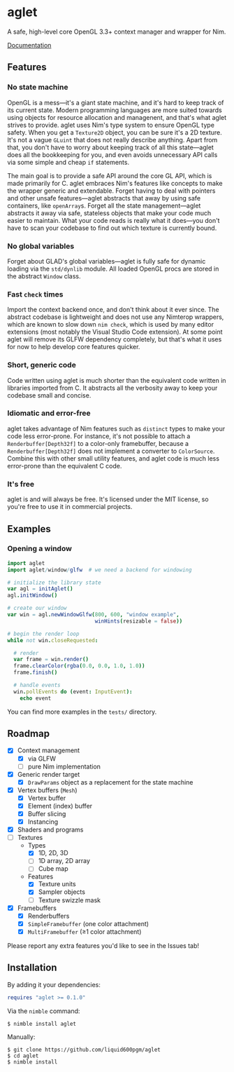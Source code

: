 # aglet

A safe, high-level core OpenGL 3.3+ context manager and wrapper for Nim.

[Documentation](https://liquid600pgm.github.io/aglet/)

## Features

### No state machine

OpenGL is a mess—it's a giant state machine, and it's hard to keep track of its
current state. Modern programming languages are more suited towards using
objects for resource allocation and managenent, and that's what aglet strives to
provide.
aglet uses Nim's type system to ensure OpenGL type safety. When you get a
`Texture2D` object, you can be sure it's a 2D texture. It's not a vague
`GLuint` that does not really describe anything.
Apart from that, you don't have to worry about keeping track of all this
state—aglet does all the bookkeeping for you, and even avoids unnecessary API
calls via some simple and cheap `if` statements.

The main goal is to provide a safe API around the core GL API, which is made
primarily for C. aglet embraces Nim's features like concepts to make the wrapper
generic and extendable. Forget having to deal with pointers and other unsafe
features—aglet abstracts that away by using safe containers, like `openArray`s.
Forget all the state management—aglet abstracts it away via safe, stateless
objects that make your code much easier to maintain. What your code reads is
really what it does—you don't have to scan your codebase to find out which
texture is currently bound.

### No global variables

Forget about GLAD's global variables—aglet is fully safe for dynamic loading via
the `std/dynlib` module. All loaded OpenGL procs are stored in the abstract
`Window` class.

### Fast `check` times

Import the context backend once, and don't think about it ever since. The
abstract codebase is lightweight and does not use any Nimterop wrappers, which
are known to slow down `nim check`, which is used by many editor extensions
(most notably the Visual Studio Code extension).
At some point aglet will remove its GLFW dependency completely, but that's what
it uses for now to help develop core features quicker.

### Short, generic code

Code written using aglet is much shorter than the equivalent code written in
libraries imported from C. It abstracts all the verbosity away to keep your
codebase small and concise.

### Idiomatic and error-free

aglet takes advantage of Nim features such as `distinct` types to make your code
less error-prone. For instance, it's not possible to attach a
`Renderbuffer[Depth32f]` to a color-only framebuffer, because a
`Renderbuffer[Depth32f]` does not implement a converter to `ColorSource`.
Combine this with other small utility features, and aglet code is much less
error-prone than the equivalent C code.

### It's free

aglet is and will always be free. It's licensed under the MIT license, so you're
free to use it in commercial projects.

## Examples

### Opening a window

```nim
import aglet
import aglet/window/glfw  # we need a backend for windowing

# initialize the library state
var agl = initAglet()
agl.initWindow()

# create our window
var win = agl.newWindowGlfw(800, 600, "window example",
                            winHints(resizable = false))

# begin the render loop
while not win.closeRequested:

  # render
  var frame = win.render()
  frame.clearColor(rgba(0.0, 0.0, 1.0, 1.0))
  frame.finish()

  # handle events
  win.pollEvents do (event: InputEvent):
    echo event
```

You can find more examples in the `tests/` directory.

## Roadmap

- [x] Context management
  - [x] via GLFW
  - [ ] pure Nim implementation
- [x] Generic render target
  - [x] `DrawParams` object as a replacement for the state machine
- [x] Vertex buffers (`Mesh`)
  - [x] Vertex buffer
  - [x] Element (index) buffer
  - [x] Buffer slicing
  - [x] Instancing
- [x] Shaders and programs
- [ ] Textures
  - Types
    - [x] 1D, 2D, 3D
    - [ ] 1D array, 2D array
    - [ ] Cube map
  - Features
    - [x] Texture units
    - [x] Sampler objects
    - [ ] Texture swizzle mask
- [x] Framebuffers
  - [x] Renderbuffers
  - [x] `SimpleFramebuffer` (one color attachment)
  - [x] `MultiFramebuffer` (≥1 color attachment)

Please report any extra features you'd like to see in the Issues tab!

## Installation

By adding it your dependencies:
```nim
requires "aglet >= 0.1.0"
```

Via the `nimble` command:
```
$ nimble install aglet
```

Manually:
```
$ git clone https://github.com/liquid600pgm/aglet
$ cd aglet
$ nimble install
```
